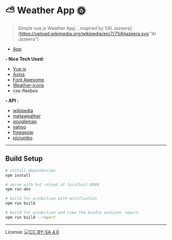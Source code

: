 # :partly_sunny: Weather App :sun_with_face:

> Simple vue.js Weather App, ..inspired by ![Al Jazeera] (https://upload.wikimedia.org/wikipedia/en/7/71/Aljazeera.svg "Al Jazeera")

- [App](http://weather.is-great.org)

<strong>- Nice Tech Used:</strong>

- [Vue.js](https://vuejs.org)
- [Axios](https://github.com/axios/axios)
- [Font Awesome](https://fontawesome.io)
- [Weather-icons](http://erikflowers.github.io/weather-icons/)
- css-flexbox

<strong>- API :</strong>

- [wikipedia](https://en.wikipedia.org)
- [metaweather](https://www.metaweather.com)
- [googlemap](https://maps.googleapis.com)
- [yahoo](https://yahooapis.com)
- [freegeoip](https://freegeoip.net)
- [picjumbo](http://picjumbo.com)

---

## Build Setup

``` bash
# install dependencies
npm install

# serve with hot reload at localhost:8080
npm run dev

# build for production with minification
npm run build

# build for production and view the bundle analyzer report
npm run build --report
```

***
License: [![CC BY-SA 4.0](https://img.shields.io/badge/License-CC%20BY--SA%204.0-lightgrey.svg "CC")](https://creativecommons.org/licenses/by-sa/4.0/)
